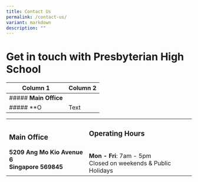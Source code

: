 ```yaml
---
title: Contact Us
permalink: /contact-us/
variant: markdown
description: ""
---
```

# Get in touch with  Presbyterian High School


			
	

| Column 1 | Column 2 | 
| -------- | -------- | 
| ##### **Main Office**
##### **O   | Text     |


<table>
	<tbody><tr border="0">
		<td>
			<h3>Main Office</h3><b>5209 Ang Mo Kio Avenue 6 <br>Singapore 569845
		</b></td>
		<td>
			<h3>Operating Hours</h3>
			<br><b>Mon - Fri</b>:&nbsp;7am - 5pm <br>Closed on weekends &amp; Public Holidays
		</td></tr></tbody></table>